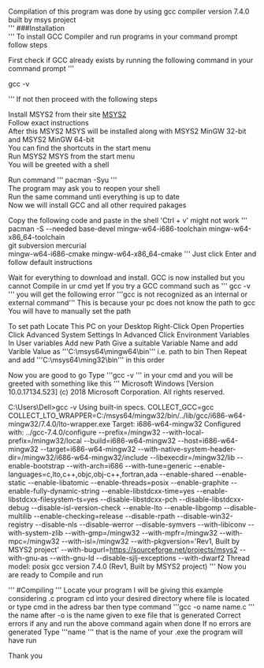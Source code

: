 Compilation of this program was done by using gcc compiler version 7.4.0 built by msys project  
'''
###Installation   
'''
To install GCC Compiler and run programs in your command prompt follow steps 
 
 First check if GCC already exists by running the following command in your command prompt
 ''' 
 
 gcc -v 

 '''
 If not then proceed with the following steps

 Install MSYS2 from their site [MSYS2](http://www.msys2.org/)  
 Follow exact instructions  
 After this MSYS2 MSYS will be installed along with MSYS2 MinGW 32-bit and MSYS2 MinGW 64-bit  
 You can find the shortcuts in the start menu  
 Run MSYS2 MSYS from the start menu   
 You will be greeted with a shell  

 Run command ''' pacman -Syu '''  
 The program may ask you to reopen your shell   
 Run the same command unti everything is up to date  
 Now we will install GCC and all other required pakages 
 
 Copy the following code and paste in the shell 'Ctrl + v' might not work
 '''
 pacman -S --needed base-devel mingw-w64-i686-toolchain mingw-w64-x86_64-toolchain \
                    git subversion mercurial \
                    mingw-w64-i686-cmake mingw-w64-x86_64-cmake
 '''
 Just click Enter and follow default instructions
 
 Wait for everything to download and install.
 GCC is now installed but you cannot Compile in ur cmd yet
 If you try a GCC command such as 
 ''' gcc -v '''
 you will get the following error
 '''gcc is not recognized as an internal or external command'''
 This is because your pc does not know the path to gcc
 You will have to manually set the path

 To set path
 Locate This PC on your Desktop
 Right-Click 
 Open Properties
 Click Advanced System Settings
 In Advanced 
 Click Environment Variables
 In User variables 
 Add new Path 
 Give a suitable Variable Name and add Varible Value as '''C:\msys64\mingw64\bin''' i.e. path to bin
 Then Repeat and add '''C:\msys64\ming32\bin''' in this order

 Now you are good to go 
 Type '''gcc -v ''' in your cmd and you will be greeted with something like this
 '''
 Microsoft Windows [Version 10.0.17134.523]
(c) 2018 Microsoft Corporation. All rights reserved.

C:\Users\Dell>gcc -v
Using built-in specs.
COLLECT_GCC=gcc
COLLECT_LTO_WRAPPER=C:/msys64/mingw32/bin/../lib/gcc/i686-w64-mingw32/7.4.0/lto-wrapper.exe
Target: i686-w64-mingw32
Configured with: ../gcc-7.4.0/configure --prefix=/mingw32 --with-local-prefix=/mingw32/local --build=i686-w64-mingw32 --host=i686-w64-mingw32 --target=i686-w64-mingw32 --with-native-system-header-dir=/mingw32/i686-w64-mingw32/include --libexecdir=/mingw32/lib --enable-bootstrap --with-arch=i686 --with-tune=generic --enable-languages=c,lto,c++,objc,obj-c++,fortran,ada --enable-shared --enable-static --enable-libatomic --enable-threads=posix --enable-graphite --enable-fully-dynamic-string --enable-libstdcxx-time=yes --enable-libstdcxx-filesystem-ts=yes --disable-libstdcxx-pch --disable-libstdcxx-debug --disable-isl-version-check --enable-lto --enable-libgomp --disable-multilib --enable-checking=release --disable-rpath --disable-win32-registry --disable-nls --disable-werror --disable-symvers --with-libiconv --with-system-zlib --with-gmp=/mingw32 --with-mpfr=/mingw32 --with-mpc=/mingw32 --with-isl=/mingw32 --with-pkgversion='Rev1, Built by MSYS2 project' --with-bugurl=https://sourceforge.net/projects/msys2 --with-gnu-as --with-gnu-ld --disable-sjlj-exceptions --with-dwarf2
Thread model: posix
gcc version 7.4.0 (Rev1, Built by MSYS2 project)
 '''
 Now you are ready to Compile and run


 '''
 #Compiling
 '''
 Locate your program 
 I will be giving this example considering .c program
 cd into your desired directory where file is located
 or type cmd in the adress bar 
 then type command 
 '''gcc -o name name.c '''
 the name after -o is the name given to exe file that is generated
 Correct errors if any and run the above command again when done 
 If no errors are generated 
 Type '''name ''' that is the name of your .exe 
 the program will have run



 Thank you